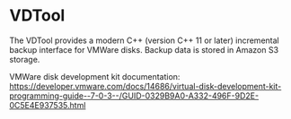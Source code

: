 # VDTool
The VDTool provides a modern C++ (version C++ 11 or later) incremental backup interface for VMWare disks.
Backup data is stored in Amazon S3 storage.

VMWare disk development kit documentation:
https://developer.vmware.com/docs/14686/virtual-disk-development-kit-programming-guide--7-0-3--/GUID-0329B9A0-A332-496F-9D2E-0C5E4E937535.html
